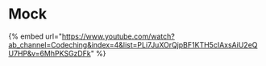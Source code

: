 # Mock

{% embed url="https://www.youtube.com/watch?ab_channel=Codeching&index=4&list=PLi7JuXOrQjpBF1KTH5cIAxsAiU2eQU7HP&v=6MhPKSGzDFk" %}
